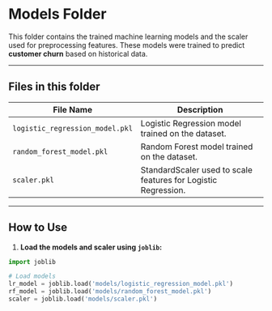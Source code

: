# Models Folder

This folder contains the trained machine learning models and the scaler used for preprocessing features. These models were trained to predict **customer churn** based on historical data.

---

## Files in this folder

| File Name                          | Description                                           |
|-----------------------------------|-------------------------------------------------------|
| `logistic_regression_model.pkl`    | Logistic Regression model trained on the dataset.    |
| `random_forest_model.pkl`          | Random Forest model trained on the dataset.          |
| `scaler.pkl`                       | StandardScaler used to scale features for Logistic Regression. |

---

## How to Use

1. **Load the models and scaler using `joblib`:**

```python
import joblib

# Load models
lr_model = joblib.load('models/logistic_regression_model.pkl')
rf_model = joblib.load('models/random_forest_model.pkl')
scaler = joblib.load('models/scaler.pkl')
